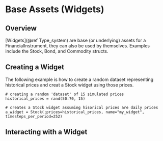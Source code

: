# Base Assets (Widgets)

## Overview 
[Widgets](@ref Type_system) are base (or underlying) assets for a FinancialInstrument, they can also be used by themselves. Examples include the Stock, Bond, and Commodity structs. 

## Creating a Widget
The following example is how to create a random dataset representing historical prices and creat a Stock widget using those prices. 
``` 
# creating a random 'dataset' of 15 simulated prices
historical_prices = rand(50:70, 15)

# creates a Stock widget assuming hisorical prices are daily prices
a_widget = Stock(;prices=historical_prices, name="my_widget", timesteps_per_period=252)
```

## Interacting with a Widget